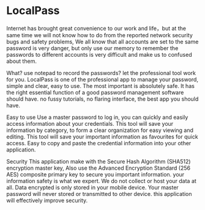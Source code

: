 # LocalPass

Internet has brought great convenience to our work and life，but at the same time we will not know how to do from the reported network security bugs and safety problems, We all know that all accounts are set to the same password is very danger, but only use our memory to remember the passwords to different accounts is very difficult and make us to confused about them.

What? use notepad to record the passwords? let the professional tool work for you.
LocalPass is one of the professional app to manage your password, simple and clear, easy to use. The most important is absolutely safe.
It has the right essential function of a good password management software should have.
no fussy tutorials, no flaring interface, the best app you should have.

Easy to use 
Use a master password to log in, you can quickly and easily access information about your credentials.
This tool will save your information by category, to form a clear organization for easy viewing and editing.
This tool will save your important information as favourites for quick access.
Easy to copy and paste the credential information into your other application.

Security
This application make with the Secure Hash Algorithm (SHA512) encryption master key, Also use the Advanced Encryption Standard (256 AES) composite primary key to secure you important information. your information safety is what we expert.
We do not collect or host your data at all. Data encrypted is only stored in your mobile device.
Your master password will never stored or transmitted to other device.
this application will effectively improve security.
